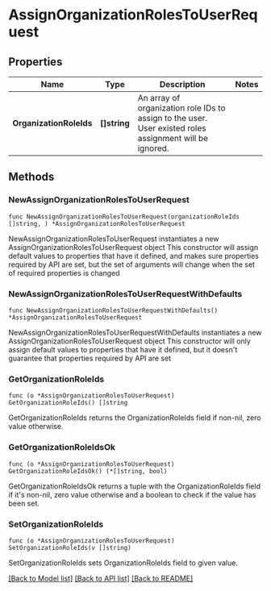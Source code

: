 # AssignOrganizationRolesToUserRequest

## Properties

Name | Type | Description | Notes
------------ | ------------- | ------------- | -------------
**OrganizationRoleIds** | **[]string** | An array of organization role IDs to assign to the user. User existed roles assignment will be ignored. | 

## Methods

### NewAssignOrganizationRolesToUserRequest

`func NewAssignOrganizationRolesToUserRequest(organizationRoleIds []string, ) *AssignOrganizationRolesToUserRequest`

NewAssignOrganizationRolesToUserRequest instantiates a new AssignOrganizationRolesToUserRequest object
This constructor will assign default values to properties that have it defined,
and makes sure properties required by API are set, but the set of arguments
will change when the set of required properties is changed

### NewAssignOrganizationRolesToUserRequestWithDefaults

`func NewAssignOrganizationRolesToUserRequestWithDefaults() *AssignOrganizationRolesToUserRequest`

NewAssignOrganizationRolesToUserRequestWithDefaults instantiates a new AssignOrganizationRolesToUserRequest object
This constructor will only assign default values to properties that have it defined,
but it doesn't guarantee that properties required by API are set

### GetOrganizationRoleIds

`func (o *AssignOrganizationRolesToUserRequest) GetOrganizationRoleIds() []string`

GetOrganizationRoleIds returns the OrganizationRoleIds field if non-nil, zero value otherwise.

### GetOrganizationRoleIdsOk

`func (o *AssignOrganizationRolesToUserRequest) GetOrganizationRoleIdsOk() (*[]string, bool)`

GetOrganizationRoleIdsOk returns a tuple with the OrganizationRoleIds field if it's non-nil, zero value otherwise
and a boolean to check if the value has been set.

### SetOrganizationRoleIds

`func (o *AssignOrganizationRolesToUserRequest) SetOrganizationRoleIds(v []string)`

SetOrganizationRoleIds sets OrganizationRoleIds field to given value.



[[Back to Model list]](../README.md#documentation-for-models) [[Back to API list]](../README.md#documentation-for-api-endpoints) [[Back to README]](../README.md)


